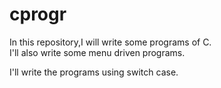 # cprogr
In this repository,I will write some programs of C.
<br>
I'll also write some menu driven programs.
<p> I'll write the programs using switch case. </p>
